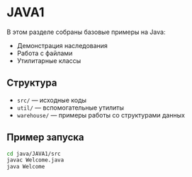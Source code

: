 # JAVA1

В этом разделе собраны базовые примеры на Java:
- Демонстрация наследования
- Работа с файлами
- Утилитарные классы

## Структура
- `src/` — исходные коды
- `util/` — вспомогательные утилиты
- `warehouse/` — примеры работы со структурами данных

## Пример запуска
```bash
cd java/JAVA1/src
javac Welcome.java
java Welcome
```
  
